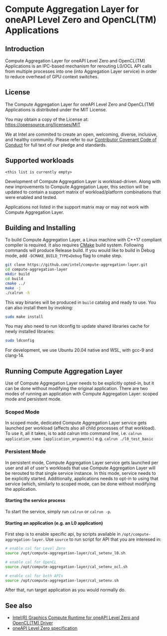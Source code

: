 <!---
Copyright (C) 2022 Intel Corporation

SPDX-License-Identifier: MIT
-->

# Compute Aggregation Layer for oneAPI Level Zero and OpenCL(TM) Applications

## Introduction
Compute Aggregation Layer for oneAPI Level Zero and OpenCL(TM) Applications is an IPC-based mechanism for rerouting L0/OCL API calls from multiple processes into one (into Aggregation Layer service) in order to reduce overhead of GPU context switches.

## License
The Compute Aggregation Layer for oneAPI Level Zero and OpenCL(TM) Applications is distributed under the MIT License.

You may obtain a copy of the License at: https://opensource.org/licenses/MIT

We at Intel are commited to create an open, welcoming, diverse, inclusive, and healthy community. Please refer to our [Contributor Covenant Code of Conduct](CODE_OF_CONDUCT.md) for full text of our pledge and standards.

## Supported workloads

```<this list is currently empty>```

Development of Compute Aggregation Layer is workload-driven. Along with new improvements to Compute Aggregation Layer, this section will be updated to contain a support matrix of workload/platform combinations that were enabled and tested.

Applications not listed in the support matrix may or may not work with Compute Aggregation Layer.

## Building and Installing
To build Compute Aggregation Layer, a Linux machine with C++17 compliant compiler is required. It also requires [CMake](https://cmake.org/) build system. Following commands will produce Release build. If you would like to build in Debug mode, add `-DCMAKE_BUILD_TYPE=Debug` flag to cmake step.
```bash
git clone https://github.com/intel/compute-aggregation-layer.git
cd compute-aggregation-layer
mkdir build
cd build
cmake ../
make -j
./calrun -h
```

This way binaries will be produced in `build` catalog and ready to use. You can also install them by invoking:

```bash
sudo make install
```

You may also need to run ldconfig to update shared libraries cache for newly installed libraries:

```bash
sudo ldconfig
```

For development, we use Ubuntu 20.04 native and WSL, with gcc-9 and clang-14.

## Running Compute Aggregation Layer
Use of Compute Aggregation Layer needs to be explicitly opted-in, but it can be done without modifying the original application. There are two modes of running an application with Compute Aggregation Layer: scoped mode and persistent mode.

### Scoped Mode
In scoped mode, dedicated Compute Aggregation Layer service gets launched per workload (affects also all child processes of that workload). To use it, all it takes, is to add calrun into command line, i.e.
`calrun application_name [application_arguments]`
e.g.
`calrun ./l0_test_basic`

### Persistent Mode
In persistent mode, Compute Aggregation Layer service gets launched per user and all of user's workloads that use Compute Aggregation Layer will be rerouted to that single service instance.
In this mode, service needs to be explicitly started. Additionally, applications needs to opt-in to using that service (which, similarly to scoped mode, can be done without modifying the application.

#### Starting the service process
To start the service, simply run `calrun` or `calrun -p`.

#### Starting an application (e.g. an L0 application)
First step is to enable specific api, by scripts available in `/opt/compute-aggregation-layer`. Use `source` to run script for API that you are interesed in:
```bash
# enable cal for Level Zero
source /opt/compute-aggregation-layer/cal_setenv_l0.sh

# enable cal for OpenCL
source /opt/compute-aggregation-layer/cal_setenv_ocl.sh

# enable cal for both APIs
source /opt/compute-aggregation-layer/cal_setenv.sh
```

After that, run target application as you would normally do.

## See also
- [Intel(R) Graphics Compute Runtime for oneAPI Level Zero and OpenCL(TM) Driver](https://github.com/intel/compute-runtime)
- [oneAPI Level Zero specification](https://spec.oneapi.io/level-zero/latest/index.html)
